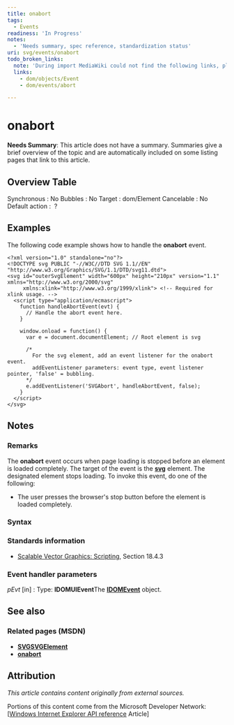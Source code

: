 ```yaml
---
title: onabort
tags:
  - Events
readiness: 'In Progress'
notes:
  - 'Needs summary, spec reference, standardization status'
uri: svg/events/onabort
todo_broken_links:
  note: 'During import MediaWiki could not find the following links, please fix and adjust this list.'
  links:
    - dom/objects/Event
    - dom/events/abort

---
```

# onabort

**Needs Summary**: This article does not have a summary. Summaries give a brief overview of the topic and are automatically included on some listing pages that link to this article.

## Overview Table

Synchronous
:   No
Bubbles
:   No
Target
:   dom/Element
Cancelable
:   No
Default action
:    ?

## Examples

The following code example shows how to handle the **onabort** event.



    <?xml version="1.0" standalone="no"?>
    <!DOCTYPE svg PUBLIC "-//W3C//DTD SVG 1.1//EN"
    "http://www.w3.org/Graphics/SVG/1.1/DTD/svg11.dtd">
    <svg id="outerSvgElement" width="600px" height="210px" version="1.1" xmlns="http://www.w3.org/2000/svg"
         xmlns:xlink="http://www.w3.org/1999/xlink"> <!-- Required for xlink usage. -->
      <script type="application/ecmascript">
        function handleAbortEvent(evt) {
          // Handle the abort event here.
        }

        window.onload = function() {
          var e = document.documentElement; // Root element is svg

          /*
            For the svg element, add an event listener for the onabort event.
            addEventListener parameters: event type, event listener pointer, 'false' = bubbling.
          */
          e.addEventListener('SVGAbort', handleAbortEvent, false);
        }
      </script>
    </svg>

</pre>

## Notes

### Remarks

The **onabort** event occurs when page loading is stopped before an element is loaded completely. The target of the event is the [**svg**](/svg/elements/svg) element. The designated element stops loading. To invoke this event, do one of the following:

-   The user presses the browser's stop button before the element is loaded completely.

### Syntax

### Standards information

-   [Scalable Vector Graphics: Scripting](http://go.microsoft.com/fwlink/p/?linkid=204745), Section 18.4.3

### Event handler parameters

*pEvt* [in]
:   Type: **IDOMUIEvent**The [**IDOMEvent**](/w/index.php?title=dom/objects/Event&action=edit&redlink=1) object.

## See also

### Related pages (MSDN)

-   [**SVGSVGElement**](/svg/elements/svg)
-   [**onabort**](/w/index.php?title=dom/events/abort&action=edit&redlink=1)

## Attribution

*This article contains content originally from external sources.*

Portions of this content come from the Microsoft Developer Network: [[Windows Internet Explorer API reference](http://msdn.microsoft.com/en-us/library/ie/hh828809%28v=vs.85%29.aspx) Article]

